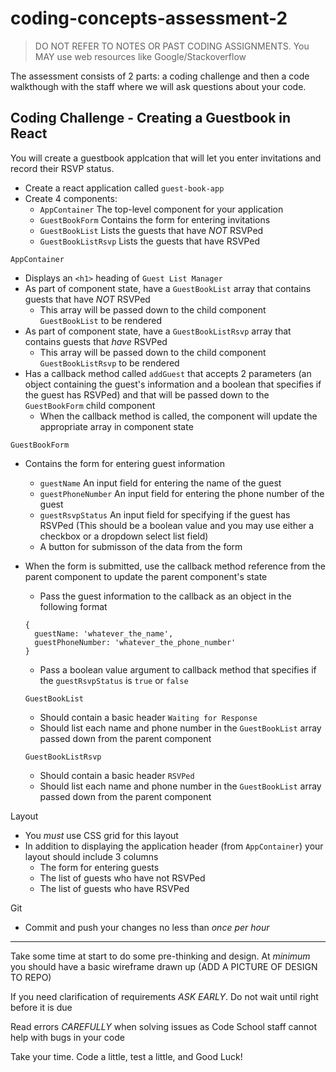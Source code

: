 # coding-concepts-assessment-2

> DO NOT REFER TO NOTES OR PAST CODING ASSIGNMENTS. You MAY use web resources like Google/Stackoverflow

The assessment consists of 2 parts: a coding challenge and then a code walkthough with the staff where we will ask questions about your code.

## Coding Challenge - Creating a Guestbook in React
You will create a guestbook applcation that will let you enter invitations and record their RSVP status.

- Create a react application called `guest-book-app`
- Create 4 components:
  - `AppContainer` The top-level component for your application
  - `GuestBookForm` Contains the form for entering invitations
  - `GuestBookList` Lists the guests that have *NOT* RSVPed
  - `GuestBookListRsvp` Lists the guests that have RSVPed
  
`AppContainer`
- Displays an `<h1>` heading of `Guest List Manager`
- As part of component state, have a `GuestBookList` array that contains guests that have *NOT* RSVPed
  - This array will be passed down to the child component `GuestBookList` to be rendered
- As part of component state, have a `GuestBookListRsvp` array that contains guests that *have* RSVPed
  - This array will be passed down to the child component `GuestBookListRsvp` to be rendered
- Has a callback method called `addGuest` that accepts 2 parameters (an object containing the guest's information and a boolean that specifies if the guest has RSVPed) and that will be passed down to the `GuestBookForm` child component
  - When the callback method is called, the component will update the appropriate array in component state
  
`GuestBookForm`
- Contains the form for entering guest information
  - `guestName` An input field for entering the name of the guest
  - `guestPhoneNumber` An input field for entering the phone number of the guest
  - `guestRsvpStatus` An input field for specifying if the guest has RSVPed (This should be a boolean value and you may use either a checkbox or a dropdown select list field)
  - A button for submisson of the data from the form

- When the form is submitted, use the callback method reference from the parent component to update the parent component's state
  - Pass the guest information to the callback as an object in the following format
  ```
  {
    guestName: 'whatever_the_name',
    guestPhoneNumber: 'whatever_the_phone_number'
  }
  ```
  - Pass a boolean value argument to callback method that specifies if the `guestRsvpStatus` is `true` or `false`
  
  `GuestBookList`
  - Should contain a basic header `Waiting for Response`
  - Should list each name and phone number in the `GuestBookList` array passed down from the parent component
  
  `GuestBookListRsvp`
  - Should contain a basic header `RSVPed`
  - Should list each name and phone number in the `GuestBookList` array passed down from the parent component
  
Layout
- You *must* use CSS grid for this layout
- In addition to displaying the application header (from `AppContainer`) your layout should include 3 columns
  - The form for entering guests
  - The list of guests who have not RSVPed
  - The list of guests who have RSVPed
  
Git
- Commit and push your changes no less than *once per hour*

----------------------------------------------------------------------------------------------------
Take some time at start to do some pre-thinking and design. At *minimum* you should have a basic wireframe drawn up (ADD A PICTURE OF DESIGN TO REPO)

If you need clarification of requirements *ASK EARLY*. Do not wait until right before it is due

Read errors *CAREFULLY* when solving issues as Code School staff cannot help with bugs in your code

Take your time. Code a little, test a little, and Good Luck!
